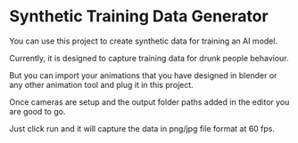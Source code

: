 # Synthetic Training Data Generator

You can use this project to create synthetic data for training an AI model. 

Currently, it is designed to capture training data for drunk people behaviour.

But you can import your animations that you have designed in blender or any other animation tool and plug it in this project. 

Once cameras are setup and the output folder paths added in the editor you are good to go.

Just click run and it will capture the data in png/jpg file format at 60 fps.
